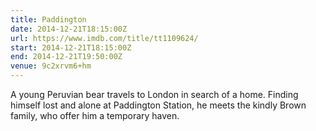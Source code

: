 ```yaml
---
title: Paddington
date: 2014-12-21T18:15:00Z
url: https://www.imdb.com/title/tt1109624/
start: 2014-12-21T18:15:00Z
end: 2014-12-21T19:50:00Z
venue: 9c2xrvm6+hm
---
```

A young Peruvian bear travels to London in search of a home. Finding himself lost and alone at Paddington Station, he meets the kindly Brown family, who offer him a temporary haven.
